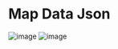 # Map Data Json 
![image](https://github.com/user-attachments/assets/d583d408-dadd-42d7-8c67-ba37a2e0ff10)
![image](https://github.com/user-attachments/assets/6222475d-e1ee-4b6a-92f4-3420033b9dcc)
